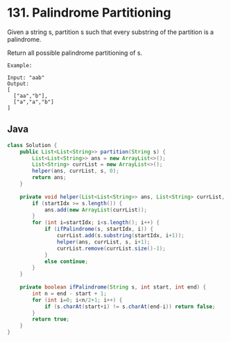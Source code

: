 # 131. Palindrome Partitioning

Given a string s, partition s such that every substring of the partition is a palindrome.

Return all possible palindrome partitioning of s.
```
Example:

Input: "aab"
Output:
[
  ["aa","b"],
  ["a","a","b"]
]
```

## Java
```java
class Solution {
    public List<List<String>> partition(String s) {
        List<List<String>> ans = new ArrayList<>();
        List<String> currList = new ArrayList<>();
        helper(ans, currList, s, 0);
        return ans;
    }
    
    private void helper(List<List<String>> ans, List<String> currList, String s, int startIdx) {
        if (startIdx >= s.length()) {
            ans.add(new ArrayList(currList));       
        }
        for (int i=startIdx; i<s.length(); i++) {
            if (ifPalindrome(s, startIdx, i)) {
                currList.add(s.substring(startIdx, i+1));
                helper(ans, currList, s, i+1);
                currList.remove(currList.size()-1);
            }
            else continue;
        }
    }
    
    private boolean ifPalindrome(String s, int start, int end) {
        int n = end - start + 1;
        for (int i=0; i<n/2+1; i++) {
            if (s.charAt(start+i) != s.charAt(end-i)) return false;
        }
        return true;
    }
}
```
